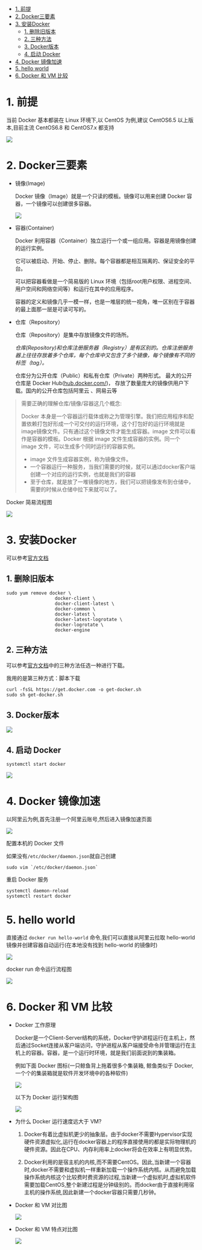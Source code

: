 - [1. 前提](#1-前提)
- [2. Docker三要素](#2-docker三要素)
- [3. 安装Docker](#3-安装docker)
  - [1. 删除旧版本](#1-删除旧版本)
  - [2. 三种方法](#2-三种方法)
  - [3. Docker版本](#3-docker版本)
  - [4. 启动 Docker](#4-启动-docker)
- [4. Docker 镜像加速](#4-docker-镜像加速)
- [5. hello world](#5-hello-world)
- [6. Docker 和 VM 比较](#6-docker-和-vm-比较)
# 1. 前提

当前 Docker 基本都装在 Linux 环境下,以 CentOS 为例,建议 CentOS6.5 以上版本,目前主流 CentOS6.8 和 CentOS7.x 都支持

![](https://gitee.com/krislin_zhao/IMGcloud/raw/master/img/20200525141301.png)

# 2. Docker三要素

* 镜像(Image)

  Docker 镜像（Image）就是一个只读的模板。镜像可以用来创建 Docker 容器，一个镜像可以创建很多容器。

  ![](https://gitee.com/krislin_zhao/IMGcloud/raw/master/img/20200525141456.png)

* 容器(Container)

  Docker 利用容器（Container）独立运行一个或一组应用。容器是用镜像创建的运行实例。

  它可以被启动、开始、停止、删除。每个容器都是相互隔离的、保证安全的平台。

  可以把容器看做是一个简易版的 Linux 环境（包括root用户权限、进程空间、用户空间和网络空间等）和运行在其中的应用程序。

  容器的定义和镜像几乎一模一样，也是一堆层的统一视角，唯一区别在于容器的最上面那一层是可读可写的。

* 仓库（Repository）

  仓库（Repository）是集中存放镜像文件的场所。

  *仓库(Repository)和仓库注册服务器（Registry）是有区别的。仓库注册服务器上往往存放着多个仓库，每个仓库中又包含了多个镜像，每个镜像有不同的标签（tag）。*

  仓库分为公开仓库（Public）和私有仓库（Private）两种形式。 最大的公开仓库是 Docker Hub([hub.docker.com/](https://hub.docker.com/))， 存放了数量庞大的镜像供用户下载。国内的公开仓库包括阿里云 、网易云等



>需要正确的理解仓库/镜像/容器这几个概念:
>
>Docker 本身是一个容器运行载体或称之为管理引擎。我们把应用程序和配置依赖打包好形成一个可交付的运行环境，这个打包好的运行环境就是 image镜像文件。只有通过这个镜像文件才能生成容器。image 文件可以看作是容器的模板。Docker 根据 image 文件生成容器的实例。同一个 image 文件，可以生成多个同时运行的容器实例。
>
>- image 文件生成容器实例，称为镜像文件。
>- 一个容器运行一种服务，当我们需要的时候，就可以通过docker客户端创建一个对应的运行实例，也就是我们的容器
>- 至于仓库，就是放了一堆镜像的地方，我们可以把镜像发布到仓储中，需要的时候从仓储中拉下来就可以了。

Docker 简易流程图

![](https://gitee.com/krislin_zhao/IMGcloud/raw/master/img/20200525141906.png)

# 3. 安装Docker

可以参考[官方文档](https://docs.docker.com/engine/install/centos/)

## 1. 删除旧版本

```shell
sudo yum remove docker \
                  docker-client \
                  docker-client-latest \
                  docker-common \
                  docker-latest \
                  docker-latest-logrotate \
                  docker-logrotate \
                  docker-engine
```

## 2. 三种方法

可以参考[官方文档](https://docs.docker.com/engine/install/centos/)中的三种方法任选一种进行下载。

我用的是第三种方式：脚本下载

```shell
curl -fsSL https://get.docker.com -o get-docker.sh
sudo sh get-docker.sh
```

## 3. Docker版本

![](https://gitee.com/krislin_zhao/IMGcloud/raw/master/img/20200525144151.png)

## 4. 启动 Docker

```shell
systemctl start docker
```



![](https://gitee.com/krislin_zhao/IMGcloud/raw/master/img/20200525144532.png)

# 4. Docker 镜像加速

以阿里云为例,首先注册一个阿里云账号,然后进入镜像加速页面

![](https://gitee.com/krislin_zhao/IMGcloud/raw/master/img/20200525145414.png)

配置本机的 Docker 文件

如果没有`/etc/docker/daemon.json`就自己创建

```shell
sudo vim `/etc/docker/daemon.json`
```

重启 Docker 服务

```shell
systemctl daemon-reload
systemctl restart docker
```

# 5. hello world

直接通过 `docker run hello-world` 命令,我们可以直接从阿里云拉取 hello-world 镜像并创建容器自动运行(在本地没有找到 hello-world 的镜像时)

![](https://gitee.com/krislin_zhao/IMGcloud/raw/master/img/20200525145905.png)

docker run 命令运行流程图

![](https://gitee.com/krislin_zhao/IMGcloud/raw/master/img/20200525145919.png)

# 6. Docker 和 VM 比较

* Docker 工作原理

  Docker是一个Client-Server结构的系统，Docker守护进程运行在主机上，然后通过Socket连接从客户端访问，守护进程从客户端接受命令并管理运行在主机上的容器。容器，是一个运行时环境，就是我们前面说到的集装箱。

  例如下面 Docker 图标(一只鲸鱼背上拖着很多个集装箱, 鲸鱼类似于 Docker,一个个的集装箱就是软件开发环境中的各种软件)

  ![](https://gitee.com/krislin_zhao/IMGcloud/raw/master/img/20200525150049.png)

  以下为 Docker 运行架构图

  ![](https://gitee.com/krislin_zhao/IMGcloud/raw/master/img/20200525150122.png)

* 为什么 Docker 运行速度远大于 VM?

  1. Docker有着比虚拟机更少的抽象层。由于docker不需要Hypervisor实现硬件资源虚拟化,运行在docker容器上的程序直接使用的都是实际物理机的硬件资源。因此在CPU、内存利用率上docker将会在效率上有明显优势。

  2. Docker利用的是宿主机的内核,而不需要CentOS。因此,当新建一个容器时,docker不需要和虚拟机一样重新加载一个操作系统内核。从而避免加载操作系统内核这个比较费时费资源的过程,当新建一个虚拟机时,虚拟机软件需要加载CentOS,整个新建过程是分钟级别的。而docker由于直接利用宿主机的操作系统,因此新建一个docker容器只需要几秒钟。

* Docker 和 VM 对比图

  ![](https://gitee.com/krislin_zhao/IMGcloud/raw/master/img/20200525150538.png)

* Docker 和 VM 特点对比图

  ![](https://gitee.com/krislin_zhao/IMGcloud/raw/master/img/20200525150633.png)